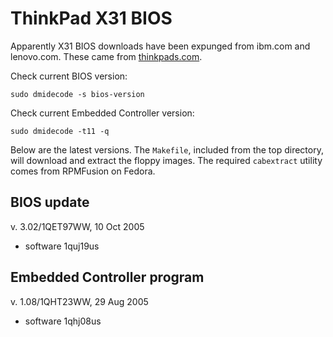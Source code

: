 # ThinkPad X31 BIOS

Apparently X31 BIOS downloads have been expunged from ibm.com and
lenovo.com.  These came from [thinkpads.com].

Check current BIOS version:

    sudo dmidecode -s bios-version

Check current Embedded Controller version:

    sudo dmidecode -t11 -q

Below are the latest versions.  The `Makefile`, included from the top
directory, will download and extract the floppy images.  The
required `cabextract` utility comes from RPMFusion on Fedora.

## BIOS update
v. 3.02/1QET97WW, 10 Oct 2005
- software 1quj19us

## Embedded Controller program
v. 1.08/1QHT23WW, 29 Aug 2005
- software 1qhj08us

[thinkpads.com]:
http://www.thinkpads.com/support/Thinkpad-Drivers/download.lenovo.com/lenovo/content/ddfm/X31.html


